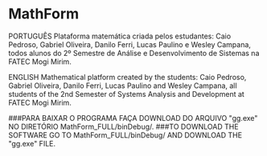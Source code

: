 # MathForm

PORTUGUÊS
Plataforma matemática criada pelos estudantes:
Caio Pedroso, Gabriel Oliveira, Danilo Ferri, Lucas Paulino e Wesley Campana, 
todos alunos do 2º Semestre de Análise e Desenvolvimento de Sistemas na FATEC Mogi Mirim.

ENGLISH
Mathematical platform created by the students:
Caio Pedroso, Gabriel Oliveira, Danilo Ferri, Lucas Paulino and Wesley Campana,
all students of the 2nd Semester of Systems Analysis and Development at FATEC Mogi Mirim.

###PARA BAIXAR O PROGRAMA FAÇA DOWNLOAD DO ARQUIVO "gg.exe" NO DIRETÓRIO MathForm_FULL/binDebug/.
     ###TO DOWNLOAD THE SOFTWARE GO TO MathForm_FULL/binDebug/ AND DOWNLOAD THE "gg.exe" FILE.
